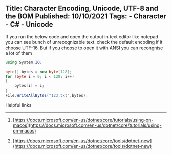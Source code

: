 Title: Character Encoding, Unicode, UTF-8 and the BOM
Published: 10/10/2021
Tags:
    - Character
    - C#
    - Unicode
---

If you run the below code and open the output in text editor like notepad you can see bunch of unrecognizable text. check the default encoding if it choose UTF-16. But if you choose to open it with ANSI you can recongnise a lot of them

```csharp
using System.IO;

byte[] bytes = new byte[128];
for (byte i = 0; i < 128; i++)
{
    bytes[i] = i;
}
File.WriteAllBytes("123.txt",bytes);
```

Helpful links
*****************

1. [https://docs.microsoft.com/en-us/dotnet/core/tutorials/using-on-macos](https://docs.microsoft.com/en-us/dotnet/core/tutorials/using-on-macos)

2. [https://docs.microsoft.com/en-us/dotnet/core/tools/dotnet-new](https://docs.microsoft.com/en-us/dotnet/core/tools/dotnet-new)